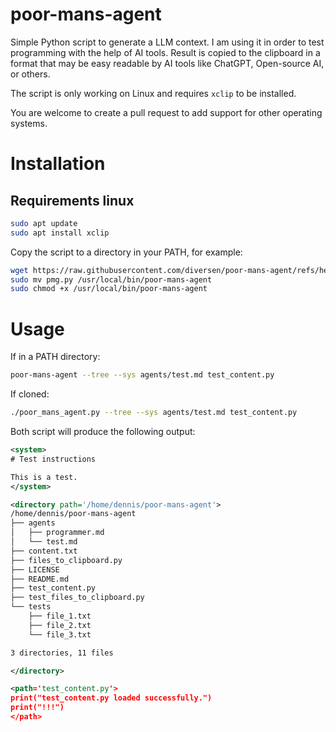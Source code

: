 # poor-mans-agent

Simple Python script to generate a LLM context.
I am using it in order to test programming with the help of AI tools.
Result is copied to the clipboard in a format that may be easy readable by 
AI tools like ChatGPT, Open-source AI, or others.

The script is only working on Linux and requires `xclip` to be installed.

You are welcome to create a pull request to add support for other operating systems.

# Installation

## Requirements linux

```bash
sudo apt update
sudo apt install xclip
```

Copy the script to a directory in your PATH, for example:

```bash
wget https://raw.githubusercontent.com/diversen/poor-mans-agent/refs/heads/main/poor_mans_agent.py -O pmg.py
sudo mv pmg.py /usr/local/bin/poor-mans-agent
sudo chmod +x /usr/local/bin/poor-mans-agent
```

# Usage

If in a PATH directory:

```bash
poor-mans-agent --tree --sys agents/test.md test_content.py
```

If cloned:

```bash
./poor_mans_agent.py --tree --sys agents/test.md test_content.py
```

Both script will produce the following output:

```xml
<system>
# Test instructions

This is a test.
</system>

<directory path='/home/dennis/poor-mans-agent'>
/home/dennis/poor-mans-agent
├── agents
│   ├── programmer.md
│   └── test.md
├── content.txt
├── files_to_clipboard.py
├── LICENSE
├── README.md
├── test_content.py
├── test_files_to_clipboard.py
└── tests
    ├── file_1.txt
    ├── file_2.txt
    └── file_3.txt

3 directories, 11 files

</directory>

<path='test_content.py'>
print("test_content.py loaded successfully.")
print("!!!")
</path>

```